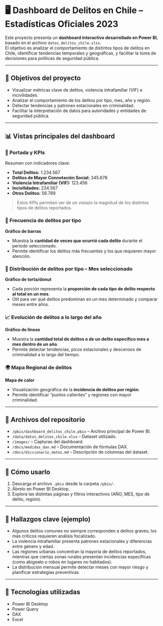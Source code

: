 # 🖥️ Dashboard de Delitos en Chile – Estadísticas Oficiales 2023

Este proyecto presenta un **dashboard interactivo desarrollado en Power BI**, basado en el archivo `datos_delitos_chile.xlsx`.  
El objetivo es analizar el comportamiento de distintos tipos de delitos en Chile, identificar tendencias temporales y geográficas, y facilitar la toma de decisiones para políticas de seguridad pública.

---

## 🎯 Objetivos del proyecto
- Visualizar métricas clave de delitos, violencia intrafamiliar (VIF) e incivilidades.  
- Analizar el comportamiento de los delitos por tipo, mes, año y región.  
- Detectar tendencias y patrones estacionales en criminalidad.  
- Facilitar la interpretación de datos para autoridades y entidades de seguridad pública.  

---

## 📊 Vistas principales del dashboard

### 📌 Portada y KPIs
Resumen con indicadores clave:
- **Total Delitos:** 1.234.567  
- **Delitos de Mayor Connotación Social:** 345.678  
- **Violencia Intrafamiliar (VIF):** 123.456  
- **Incivilidades:** 234.567  
- **Otros Delitos:** 56.789  

> Estos KPIs permiten ver de un vistazo la magnitud de los distintos tipos de delitos reportados.

### 🔢 Frecuencia de delitos por tipo
**Gráfico de barras**  
- Muestra la **cantidad de veces que ocurrió cada delito** durante el período seleccionado.  
- Permite identificar los delitos más frecuentes y los que requieren mayor atención.  

### 🥧 Distribución de delitos por tipo – Mes seleccionado
**Gráfico de torta/donut**  
- Cada porción representa la **proporción de cada tipo de delito respecto al total en un mes**.  
- Útil para ver qué delitos predominan en un mes determinado y comparar meses entre años.  

### 📈 Evolución de delitos a lo largo del año
**Gráfico de líneas**  
- Muestra la **cantidad total de delitos o de un delito específico mes a mes dentro de un año**.  
- Permite detectar tendencias, picos estacionales y descensos de criminalidad a lo largo del tiempo.  

### 🌍 Mapa Regional de delitos
**Mapa de calor**  
- Visualización geográfica de la **incidencia de delitos por región**.  
- Permite identificar “puntos calientes” y regiones con mayor criminalidad.  

---

## 📂 Archivos del repositorio
- `/pbix/dashboard_delitos_chile.pbix` – Archivo principal de Power BI.  
- `/data/datos_delitos_chile.xlsx` – Dataset utilizado.  
- `/images/` – Capturas del dashboard.  
- `/docs/medidas_dax.md` – Documentación de fórmulas DAX.  
- `/docs/diccionario_datos.md` – Descripción de columnas del dataset.  

---

## 🚀 Cómo usarlo
1. Descarga el archivo `.pbix` desde la carpeta `/pbix/`.  
2. Ábrelo en Power BI Desktop.  
3. Explora las distintas páginas y filtros interactivos (AÑO, MES, tipo de delito, región).  

---

## 🧠 Hallazgos clave (ejemplo)
- Algunos delitos comunes no siempre corresponden a delitos graves; los más críticos requieren análisis focalizado.  
- La violencia intrafamiliar presenta patrones estacionales y diferencias entre género y edad.  
- Las regiones urbanas concentran la mayoría de delitos reportados, mientras que ciertas zonas rurales presentan incidencias específicas (como abigeato o robos en lugares no habitados).  
- La distribución mensual permite detectar meses con mayor riesgo y planificar estrategias preventivas.  

---

## 📌 Tecnologías utilizadas
- Power BI Desktop  
- Power Query  
- DAX  
- Excel  
